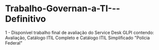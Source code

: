 # Trabalho-Governan-a-TI---Definitivo
1 - Disponível trabalho final de avaliação do Service Desk GLPI contendo: Avaliação, Catálogo ITIL Completo e Catálogo ITIL Simplificado "Polícia Federal"
